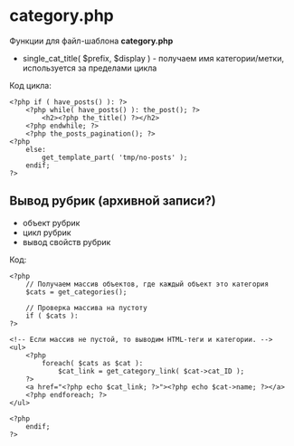 # category.php
Функции для файл-шаблона **category.php**

- single_cat_title( $prefix, $display ) - получаем имя категории/метки, используется за пределами цикла

Код цикла:

    <?php if ( have_posts() ): ?>
        <?php while( have_posts() ): the_post(); ?>
            <h2><?php the_title() ?></h2> 
        <?php endwhile; ?>
        <?php the_posts_pagination(); ?>
    <?php 
        else:
            get_template_part( 'tmp/no-posts' );
        endif;
    ?>

## Вывод рубрик (архивной записи?)
- объект рубрик
- цикл рубрик
- вывод свойств рубрик

Код:

    <?php
        // Получаем массив объектов, где каждый объект это категория
        $cats = get_categories();

        // Проверка массива на пустоту
        if ( $cats ):
    ?>

    <!-- Если массив не пустой, то выводим HTML-теги и категории. -->
    <ul>
        <?php 
            foreach( $cats as $cat ):
                $cat_link = get_category_link( $cat->cat_ID );
        ?>
        <a href="<?php echo $cat_link; ?>"><?php echo $cat->name; ?></a>
        <?php endforeach; ?>
    </ul>

    <?php
        endif;
    ?>